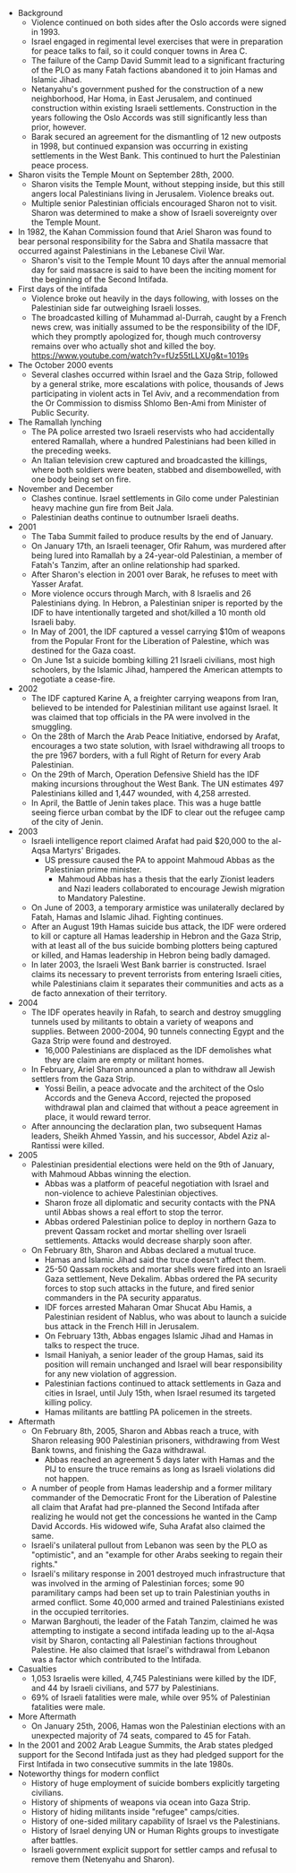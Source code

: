 
- Background
  - Violence continued on both sides after the Oslo accords were signed in 1993.
  - Israel engaged in regimental level exercises that were in preparation for peace talks to fail, so it could conquer towns in Area C.
  - The failure of the Camp David Summit lead to a significant fracturing of the PLO as many Fatah factions abandoned it to join Hamas and Islamic Jihad.
  - Netanyahu's government pushed for the construction of a new neighborhood, Har Homa, in East Jerusalem, and continued construction within existing Israeli settlements. Construction in the years following the Oslo Accords was still significantly less than prior, however.
  - Barak secured an agreement for the dismantling of 12 new outposts in 1998, but continued expansion was occurring in existing settlements in the West Bank. This continued to hurt the Palestinian peace process.
- Sharon visits the Temple Mount on September 28th, 2000.
  - Sharon visits the Temple Mount, without stepping inside, but this still angers local Palestinians living in Jerusalem. Violence breaks out.
  - Multiple senior Palestinian officials encouraged Sharon not to visit. Sharon was determined to make a show of Israeli sovereignty over the Temple Mount.
- In 1982, the Kahan Commission found that Ariel Sharon was found to bear personal responsibility for the Sabra and Shatila massacre that occurred against Palestinians in the Lebanese Civil War.
  - Sharon's visit to the Temple Mount 10 days after the annual memorial day for said massacre is said to have been the inciting moment for the beginning of the Second Intifada.
- First days of the intifada
  - Violence broke out heavily in the days following, with losses on the Palestinian side far outweighing Israeli losses.
  - The broadcasted killing of Muhammad al-Durrah, caught by a French news crew, was initially assumed to be the responsibility of the IDF, which they promptly apologized for, though much controversy remains over who actually shot and killed the boy. https://www.youtube.com/watch?v=fUz55tLLXUg&t=1019s
- The October 2000 events
  - Several clashes occurred within Israel and the Gaza Strip, followed by a general strike, more escalations with police, thousands of Jews participating in violent acts in Tel Aviv, and a recommendation from the Or Commission to dismiss Shlomo Ben-Ami from Minister of Public Security.
- The Ramallah lynching
  - The PA police arrested two Israeli reservists who had accidentally entered Ramallah, where a hundred Palestinians had been killed in the preceding weeks.
  - An Italian television crew captured and broadcasted the killings, where both soldiers were beaten, stabbed and disembowelled, with one body being set on fire.
- November and December
  - Clashes continue. Israel settlements in Gilo come under Palestinian heavy machine gun fire from Beit Jala.
  - Palestinian deaths continue to outnumber Israeli deaths.
- 2001
  - The Taba Summit failed to produce results by the end of January.
  - On January 17th, an Israeli teenager, Ofir Rahum, was murdered after being lured into Ramallah by a 24-year-old Palestinian, a member of Fatah's Tanzim, after an online relationship had sparked.
  - After Sharon's election in 2001 over Barak, he refuses to meet with Yasser Arafat.
  - More violence occurs through March, with 8 Israelis and 26 Palestinians dying. In Hebron, a Palestinian sniper is reported by the IDF to have intentionally targeted and shot/killed a 10 month old Israeli baby.
  - In May of 2001, the IDF captured a vessel carrying $10m of weapons from the Popular Front for the Liberation of Palestine, which was destined for the Gaza coast.
  - On June 1st a suicide bombing killing 21 Israeli civilians, most high schoolers, by the Islamic Jihad, hampered the American attempts to negotiate a cease-fire.
- 2002
  - The IDF captured Karine A, a freighter carrying weapons from Iran, believed to be intended for Palestinian militant use against Israel. It was claimed that top officials in the PA were involved in the smuggling.
  - On the 28th of March the Arab Peace Initiative, endorsed by Arafat, encourages a two state solution, with Israel withdrawing all troops to the pre 1967 borders, with a full Right of Return for every Arab Palestinian.
  - On the 29th of March, Operation Defensive Shield has the IDF making incursions throughout the West Bank. The UN estimates 497 Palestinians killed and 1,447 wounded, with 4,258 arrested.
  - In April, the Battle of Jenin takes place. This was a huge battle seeing fierce urban combat by the IDF to clear out the refugee camp of the city of Jenin.
- 2003
  - Israeli intelligence report claimed Arafat had paid $20,000 to the al-Aqsa Martyrs' Brigades. 
    - US pressure caused the PA to appoint Mahmoud Abbas as the Palestinian prime minister.
      - Mahmoud Abbas has a thesis that the early Zionist leaders and Nazi leaders collaborated to encourage Jewish migration to Mandatory Palestine.
  - On June of 2003, a temporary armistice was unilaterally declared by Fatah, Hamas and Islamic Jihad. Fighting continues.
  - After an August 19th Hamas suicide bus attack, the IDF were ordered to kill or capture all Hamas leadership in Hebron and the Gaza Strip, with at least all of the bus suicide bombing plotters being captured or killed, and Hamas leadership in Hebron being badly damaged.
  - In later 2003, the Israeli West Bank barrier is constructed. Israel claims its necessary to prevent terrorists from entering Israeli cities, while Palestinians claim it separates their communities and acts as a de facto annexation of their territory.
- 2004
  - The IDF operates heavily in Rafah, to search and destroy smuggling tunnels used by militants to obtain a variety of weapons and supplies. Between 2000-2004, 90 tunnels connecting Egypt and the Gaza Strip were found and destroyed.
    - 16,000 Palestinians are displaced as the IDF demolishes what they are claim are empty or militant homes.
  - In February, Ariel Sharon announced a plan to withdraw all Jewish settlers from the Gaza Strip.
    - Yossi Beilin, a peace advocate and the architect of the Oslo Accords and the Geneva Accord, rejected the proposed withdrawal plan and claimed that without a peace agreement in place, it would reward terror.
  - After announcing the declaration plan, two subsequent Hamas leaders, Sheikh Ahmed Yassin, and his successor, Abdel Aziz al-Rantissi were killed.
- 2005
  - Palestinian presidential elections were held on the 9th of January, with Mahmoud Abbas winning the election.
    - Abbas was a platform of peaceful negotiation with Israel and non-violence to achieve Palestinian objectives.
    - Sharon froze all diplomatic and security contacts with the PNA until Abbas shows a real effort to stop the terror.
    - Abbas ordered Palestinian police to deploy in northern Gaza to prevent Qassam rocket and mortar shelling over Israeli settlements. Attacks would decrease sharply soon after.
  - On February 8th, Sharon and Abbas declared a mutual truce.
    - Hamas and Islamic Jihad said the truce doesn't affect them.
    - 25-50 Qassam rockets and mortar shells were fired into an Israeli Gaza settlement, Neve Dekalim. Abbas ordered the PA security forces to stop such attacks in the future, and fired senior commanders in the PA security apparatus.
    - IDF forces arrested Maharan Omar Shucat Abu Hamis, a Palestinian resident of Nablus, who was about to launch a suicide bus attack in the French Hill in Jerusalem.
    - On February 13th, Abbas engages Islamic Jihad and Hamas in talks to respect the truce.
    - Ismail Haniyah, a senior leader of the group Hamas, said its position will remain unchanged and Israel will bear responsibility for any new violation of aggression.
    - Palestinian factions continued to attack settlements in Gaza and cities in Israel, until July 15th, when Israel resumed its targeted killing policy.
    - Hamas militants are battling PA policemen in the streets.
- Aftermath
  - On February 8th, 2005, Sharon and Abbas reach a truce, with Sharon releasing 900 Palestinian prisoners, withdrawing from West Bank towns, and finishing the Gaza withdrawal.
    - Abbas reached an agreement 5 days later with Hamas and the PIJ to ensure the truce remains as long as Israeli violations did not happen.
  - A number of people from Hamas leadership and a former military commander of the Democratic Front for the Liberation of Palestine all claim that Arafat had pre-planned the Second Intifada after realizing he would not get the concessions he wanted in the Camp David Accords. His widowed wife, Suha Arafat also claimed the same.
  - Israeli's unilateral pullout from Lebanon was seen by the PLO as "optimistic", and an "example for other Arabs seeking to regain their rights."
  - Israeli's military response in 2001 destroyed much infrastructure that was involved in the arming of Palestinian forces; some 90 paramilitary camps had been set up to train Palestinian youths in armed conflict. Some 40,000 armed and trained Palestinians existed in the occupied territories.
  - Marwan Barghouti, the leader of the Fatah Tanzim, claimed he was attempting to instigate a second intifada leading up to the al-Aqsa visit by Sharon, contacting all Palestinian factions throughout Palestine. He also claimed that Israel's withdrawal from Lebanon was a factor which contributed to the Intifada.
- Casualties
  - 1,053 Israelis were killed, 4,745 Palestinians were killed by the IDF, and 44 by Israeli civilians, and 577 by Palestinians.
  - 69% of Israeli fatalities were male, while over 95% of Palestinian fatalities were male.
- More Aftermath
  - On January 25th, 2006, Hamas won the Palestinian elections with an unexpected majority of 74 seats, compared to 45 for Fatah.
- In the 2001 and 2002 Arab League Summits, the Arab states pledged support for the Second Intifada just as they had pledged support for the First Intifada in two consecutive summits in the late 1980s.
- Noteworthy things for modern conflict
  - History of huge employment of suicide bombers explicitly targeting civilians.
  - History of shipments of weapons via ocean into Gaza Strip.
  - History of hiding militants inside "refugee" camps/cities.
  - History of one-sided military capability of Israel vs the Palestinians.
  - History of Israel denying UN or Human Rights groups to investigate after battles.
  - Israeli government explicit support for settler camps and refusal to remove them (Netenyahu and Sharon).
#